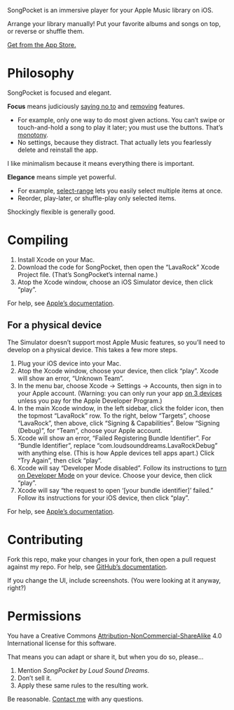 SongPocket is an immersive player for your Apple Music library on iOS.

Arrange your library manually! Put your favorite albums and songs on top, or reverse or shuffle them.

[Get from the App Store.](https://apps.apple.com/us/app/songpocket/id1538037231)

# Philosophy

SongPocket is focused and elegant.

**Focus** means judiciously [saying no to](https://alexgaynor.net/2020/nov/30/why-software-ends-up-complex) and [removing](https://ignorethecode.net/blog/2010/02/02/removing-features) features.

- For example, only one way to do most given actions. You can’t swipe or touch-and-hold a song to play it later; you must use the buttons. That’s [monotony](https://verbnounenter.net/monotony).
- No settings, because they distract. That actually lets you fearlessly delete and reinstall the app.

I like minimalism because it means everything there is important.

**Elegance** means simple yet powerful.

- For example, [select-range](https://verbnounenter.net/range-selection) lets you easily select multiple items at once.
- Reorder, play-later, or shuffle-play only selected items.

Shockingly flexible is generally good.

# Compiling

1. Install Xcode on your Mac.
2. Download the code for SongPocket, then open the “LavaRock” Xcode Project file. (That’s SongPocket’s internal name.)
3. Atop the Xcode window, choose an iOS Simulator device, then click “play”.

For help, see [Apple’s documentation](https://developer.apple.com/documentation/xcode/building-and-running-an-app).

## For a physical device

The Simulator doesn’t support most Apple Music features, so you’ll need to develop on a physical device. This takes a few more steps.

1. Plug your iOS device into your Mac.
2. Atop the Xcode window, choose your device, then click “play”. Xcode will show an error, “Unknown Team”.
3. In the menu bar, choose Xcode → Settings → Accounts, then sign in to your Apple account. (Warning: you can only run your app [on 3 devices](https://stackoverflow.com/questions/44230347) unless you pay for the Apple Developer Program.)
4. In the main Xcode window, in the left sidebar, click the folder icon, then the topmost “LavaRock” row. To the right, below “Targets”, choose “LavaRock”, then above, click “Signing & Capabilities”. Below “Signing (Debug)”, for “Team”, choose your Apple account.
5. Xcode will show an error, “Failed Registering Bundle Identifier”. For “Bundle Identifier”, replace “com.loudsounddreams.LavaRockDebug” with anything else. (This is how Apple devices tell apps apart.) Click “Try Again”, then click “play”.
6. Xcode will say “Developer Mode disabled”. Follow its instructions to [turn on Developer Mode](https://developer.apple.com/documentation/xcode/enabling-developer-mode-on-a-device) on your device. Choose your device, then click “play”.
7. Xcode will say “the request to open ‘[your bundle identifier]’ failed.” Follow its instructions for your iOS device, then click “play”.

For help, see [Apple’s documentation](https://developer.apple.com/documentation/xcode/running-your-app-in-simulator-or-on-a-device/#Connect-real-devices-to-your-Mac).

# Contributing

Fork this repo, make your changes in your fork, then open a pull request against my repo. For help, see [GitHub’s documentation](https://docs.github.com/en/pull-requests/collaborating-with-pull-requests/getting-started/about-collaborative-development-models#fork-and-pull-model).

If you change the UI, include screenshots. (You were looking at it anyway, right?)

# Permissions

You have a Creative Commons [Attribution-NonCommercial-ShareAlike](https://creativecommons.org/licenses/by-nc-sa/4.0) 4.0 International license for this software.

That means you can adapt or share it, but when you do so, please…

1. Mention _SongPocket by Loud Sound Dreams_.
2. Don’t sell it.
3. Apply these same rules to the resulting work.

Be reasonable. [Contact me](mailto:linus@loudsounddreams.com) with any questions.